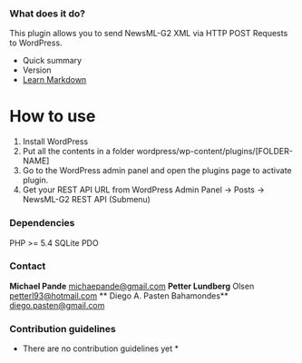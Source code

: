 ### What does it do? ###

This plugin allows you to send NewsML-G2 XML via HTTP POST Requests to WordPress.


* Quick summary
* Version
* [Learn Markdown](https://bitbucket.org/tutorials/markdowndemo)

# How to use #

1. Install WordPress
2. Put all the contents in a folder wordpress/wp-content/plugins/[FOLDER-NAME]
3. Go to the WordPress admin panel and open the plugins page to activate plugin.
4. Get your REST API URL from WordPress Admin Panel -> Posts  -> NewsML-G2 REST API (Submenu)




### Dependencies  ###

PHP >= 5.4 
SQLite PDO



### Contact ###

**Michael Pande** michaepande@gmail.com
**Petter Lundberg** Olsen petterl93@hotmail.com
** Diego A. Pasten Bahamondes** diego.pasten@gmail.com


### Contribution guidelines ###

* There are no contribution guidelines yet * 